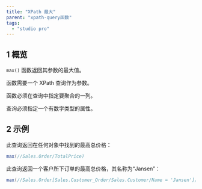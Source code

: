```yaml
---
title: "XPath 最大"
parent: "xpath-query函数"
tags:
  - "studio pro"
---
```


## 1 概览

`max()` 函数返回其参数的最大值。

函数需要一个 XPath 查询作为参数。

函数必须在查询中指定要聚合的一列。

查询必须指定一个有数字类型的属性。

## 2 示例

此查询返回在任何对象中找到的最高总价格：

```java
max(//Sales.Order/TotalPrice)
```

此查询返回一个客户所下订单的最高总价格，其名称为“Jansen”：

```java
max(//Sales.Order[Sales.Customer_Order/Sales.Customer/Name = 'Jansen']/TotalPrice)
```
